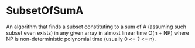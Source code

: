 # SubsetOfSumA
An algorithm that finds a subset constituting to a sum of A (assuming such subset even exists) in any given array in almost linear time O(n + NP) where NP is non-deterministic polynomial time (usually 0 <= ? <= n).
